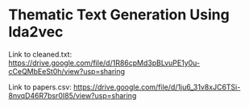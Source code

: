 # Thematic Text Generation Using lda2vec

Link to cleaned.txt: https://drive.google.com/file/d/1R86cpMd3pBLvuPE1y0u-cCeQMbEeSt0h/view?usp=sharing

Link to papers.csv: https://drive.google.com/file/d/1ju6_31v8xJC6TSi-8nvqD46R7bsr0I85/view?usp=sharing
